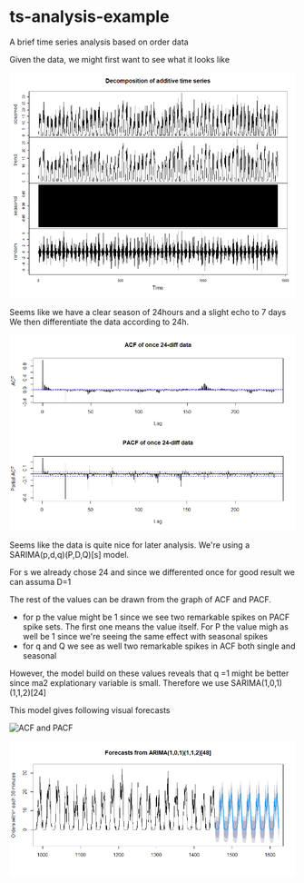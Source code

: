 # ts-analysis-example
A brief time series analysis based on order data

Given the data, we might first want to see what it looks like

![Decomposition of the data](decomposition.png)

Seems like we have a clear season of 24hours and a slight echo to 7 days
We then differentiate the data according to 24h.

![ACF and PACF](pacfacfOnce.png)

Seems like the data is quite nice for later analysis.
We're using a SARIMA(p,d,q)(P,D,Q)[s] model.

For s we already chose 24 and since we differented once for good result we can assuma D=1

The rest of the values can be drawn from the graph of ACF and PACF.
- for p the value might be 1 since we see two remarkable spikes on PACF spike sets. The first one means the value itself. For P the value migh as well be 1 since we're seeing the same effect with seasonal spikes
- for q and Q we see as well two remarkable spikes in ACF both single and seasonal

However, the model build on these values reveals that q =1 might be better since ma2 explationary variable is small.
Therefore we use SARIMA(1,0,1)(1,1,2)[24]

This model gives following visual forecasts

![ACF and PACF](forecast_sr.png)

![ACF and PACF](forecast_lr.png)
